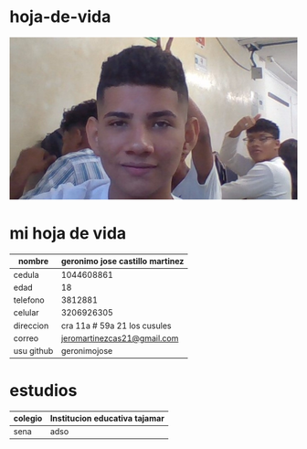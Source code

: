 # hoja-de-vida
![foto](https://github.com/geronimojose/hoja-de-vida/blob/main/WIN_20230227_08_12_43_Pro%20(2).jpg)
# mi hoja de vida
|nombre | geronimo jose castillo martinez |
|-------|--------------------------------|
|cedula | 1044608861                     |
|edad   | 18                             |
|telefono| 3812881                       |
|celular| 3206926305                     |
|direccion| cra 11a # 59a 21 los cusules |
|correo | jeromartinezcas21@gmail.com    |
|usu github|geronimojose                 |

# estudios

| colegio| Institucion educativa tajamar |
| -------|-------------------------------|
|sena   | adso                          |
